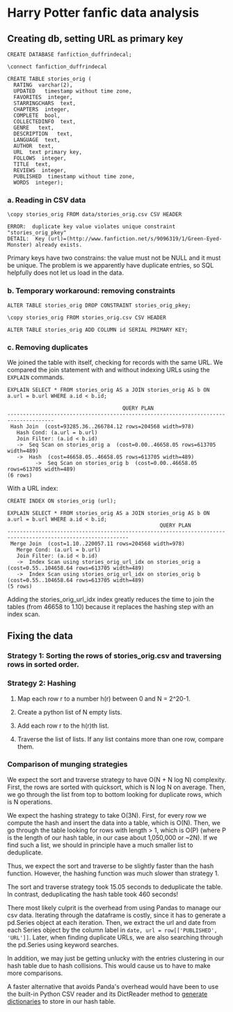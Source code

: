 # Harry Potter fanfic data analysis

## Creating db, setting URL as primary key

    CREATE DATABASE fanfiction_duffrindecal;
    
    \connect fanfiction_duffrindecal
    
    CREATE TABLE stories_orig (
      RATING  varchar(2),
      UPDATED   timestamp without time zone,
      FAVORITES  integer,
      STARRINGCHARS  text,
      CHAPTERS  integer,
      COMPLETE  bool,
      COLLECTEDINFO  text,
      GENRE   text,
      DESCRIPTION   text,
      LANGUAGE  text,
      AUTHOR  text,
      URL  text primary key,
      FOLLOWS  integer,
      TITLE  text,
      REVIEWS  integer,
      PUBLISHED  timestamp without time zone,
      WORDS  integer);

### a. Reading in CSV data


    \copy stories_orig FROM data/stories_orig.csv CSV HEADER
    
    ERROR:  duplicate key value violates unique constraint "stories_orig_pkey"
    DETAIL:  Key (url)=(http://www.fanfiction.net/s/9096319/1/Green-Eyed-Monster) already exists.

Primary keys have two constrains: the value must not be NULL and it must be unique. The problem is we apparently have duplicate entries, so SQL helpfully does not let us load in the data.

### b. Temporary workaround: removing constraints

    ALTER TABLE stories_orig DROP CONSTRAINT stories_orig_pkey;

    \copy stories_orig FROM stories_orig.csv CSV HEADER

    ALTER TABLE stories_orig ADD COLUMN id SERIAL PRIMARY KEY;

### c. Removing duplicates

We joined the table with itself, checking for records with the same URL. We compared the join statement with and without indexing URLs using the `EXPLAIN` commands.

    EXPLAIN SELECT * FROM stories_orig AS a JOIN stories_orig AS b ON a.url = b.url WHERE a.id < b.id;
    
                                         QUERY PLAN                                      
    -------------------------------------------------------------------------------------
     Hash Join  (cost=93285.36..266784.12 rows=204568 width=978)
       Hash Cond: (a.url = b.url)
       Join Filter: (a.id < b.id)
       ->  Seq Scan on stories_orig a  (cost=0.00..46658.05 rows=613705 width=489)
       ->  Hash  (cost=46658.05..46658.05 rows=613705 width=489)
             ->  Seq Scan on stories_orig b  (cost=0.00..46658.05 rows=613705 width=489)
    (6 rows)
    
With a URL index:

    CREATE INDEX ON stories_orig (url); 
    
    EXPLAIN SELECT * FROM stories_orig AS a JOIN stories_orig AS b ON a.url = b.url WHERE a.id < b.id;
                                                     QUERY PLAN                                                  
    -------------------------------------------------------------------------------------------------------------
     Merge Join  (cost=1.10..220057.11 rows=204568 width=978)
       Merge Cond: (a.url = b.url)
       Join Filter: (a.id < b.id)
       ->  Index Scan using stories_orig_url_idx on stories_orig a  (cost=0.55..104658.64 rows=613705 width=489)
       ->  Index Scan using stories_orig_url_idx on stories_orig b  (cost=0.55..104658.64 rows=613705 width=489)
    (5 rows)


Adding the stories_orig_url_idx index greatly reduces the time to join the tables (from 46658 to 1.10) because it replaces the hashing step with an index scan.


## Fixing the data

### Strategy 1: Sorting the rows of stories\_orig.csv and traversing rows in sorted order.

### Strategy 2: Hashing

1. Map each row r to a number h(r) between 0 and N = 2^20-1. 

2. Create a python list of N empty lists.

3. Add each row r to the h(r)th list. 

4. Traverse the list of lists. If any list contains more than one row, compare them. 

### Comparison of munging strategies

We expect the sort and traverse strategy to have O(N + N log N) complexity. First, the rows are sorted with quicksort, which is N log N on average. Then, we go through the list from top to bottom looking for duplicate rows, which is N operations.

We expect the hashing strategy to take O(3N). First, for every row we compute the hash and insert the data into a table, which is O(N). Then, we go through the table looking for rows with length > 1, which is O(P) (where P is the length of our hash table, in our case about 1,050,000 or ~2N). If we find such a list, we should in principle have a much smaller list to deduplicate.

Thus, we expect the sort and traverse to be slightly faster than the hash function. However, the hashing function was much slower than strategy 1. 

The sort and traverse strategy took 15.05 seconds to deduplicate the table. In contrast, deduplicating the hash table took 460 seconds!

There most likely culprit is the overhead from using Pandas to manage our csv data. Iterating through the dataframe is costly, since it has to generate a pd.Series object at each iteration. Then, we extract the url and date from each Series object by the column label in `date, url = row[['PUBLISHED', 'URL']]`. Later, when finding duplicate URLs, we are also searching through the pd.Series using keyword searches. 

In addition, we may just be getting unlucky with the entries clustering in our hash table due to hash collisions. This would cause us to have to make more comparisons.

A faster alternative that avoids Panda's overhead would have been to use the built-in Python CSV reader and its DictReader method to [generate dictionaries](https://stackoverflow.com/a/26881921/4212158) to store in our hash table.